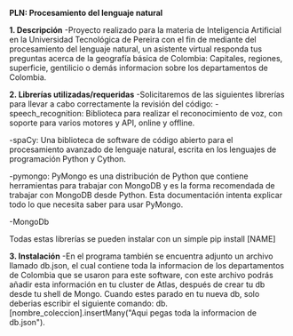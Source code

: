 **PLN: Procesamiento del lenguaje natural**

**1. Descripción**
   -Proyecto realizado para la materia de Inteligencia Artificial en la Universidad Tecnológica de Pereira
   con el fin de mediante del procesamiento del lenguaje natural, un asistente virtual responda tus preguntas acerca de la geografía básica de Colombia: Capitales, regiones, superficie, gentilicio o demás informacion sobre los departamentos de Colombia.
   
**2. Librerías utilizadas/requeridas**
   -Solicitaremos de las siguientes librerías para llevar a cabo correctamente la revisión del código:
   -speech_recognition: Biblioteca para realizar el reconocimiento de voz, con soporte para varios motores y API, online y offline.
   
   -spaCy: Una biblioteca de software de código abierto para el procesamiento avanzado de lenguaje natural, escrita en los lenguajes de programación Python y Cython.
   
   -pymongo: PyMongo es una distribución de Python que contiene herramientas para trabajar con MongoDB y es la forma recomendada de trabajar con MongoDB desde Python. Esta documentación intenta explicar todo lo que necesita saber para usar PyMongo.
   
   -MongoDb

   Todas estas librerías se pueden instalar con un simple pip install [NAME]

**3. Instalación**
   -En el programa también se encuentra adjunto un archivo llamado db.json, el cual contiene toda la informacion de los departamentos de Colombia que se usaron para este software, con este archivo podrás añadir esta información en tu cluster de Atlas, después de crear tu db desde tu shell de Mongo.
   Cuando estes parado en tu nueva db, solo deberias escribir el siguiente comando:
   db.[nombre_coleccion].insertMany("Aqui pegas toda la informacion de db.json").
